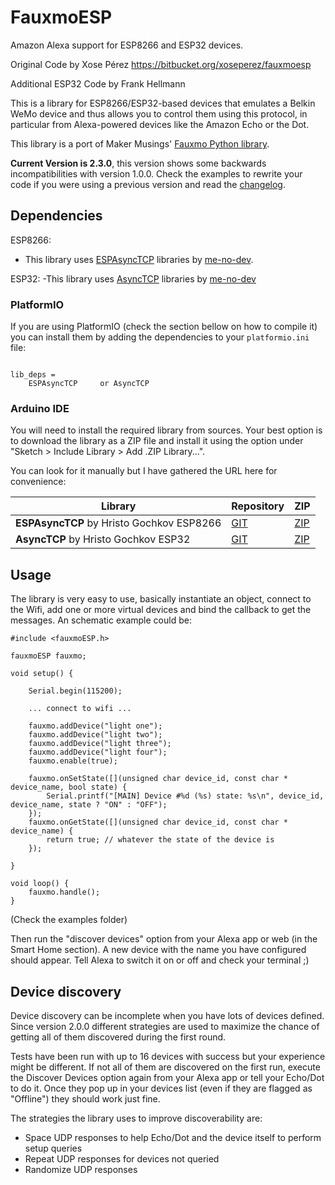 # FauxmoESP

Amazon Alexa support for ESP8266 and ESP32 devices.

Original Code by Xose Pérez <xose dot perez at gmail dot com>  https://bitbucket.org/xoseperez/fauxmoesp
 
Additional ESP32 Code by Frank Hellmann <frank at vfx dot to>

This is a library for ESP8266/ESP32-based devices that emulates a Belkin WeMo device and thus allows you to control them using this protocol, in particular from Alexa-powered devices like the Amazon Echo or the Dot.

This library is a port of Maker Musings' [Fauxmo Python library][6].

**Current Version is 2.3.0**, this version shows some backwards incompatibilities with version 1.0.0. Check the examples to rewrite your code if you were using a previous version and read the [changelog](CHANGELOG.md).

## Dependencies

ESP8266: 
 - This library uses [ESPAsyncTCP][3] libraries by [me-no-dev][5].

ESP32:
 -This library uses [AsyncTCP][4] libraries by [me-no-dev][5]

### PlatformIO

If you are using PlatformIO (check the section bellow on how to compile it) you can install them by adding the dependencies to your ```platformio.ini``` file:

```

lib_deps =
    ESPAsyncTCP     or AsyncTCP
```

### Arduino IDE

You will need to install the required library from sources. Your best option is to download the library as a ZIP file and install it using the option under "Sketch > Include Library > Add .ZIP Library...".

You can look for it manually but I have gathered the URL here for convenience:

|Library|Repository|ZIP|
|-|-|-|
|**ESPAsyncTCP** by Hristo Gochkov ESP8266|[GIT](https://github.com/me-no-dev/ESPAsyncTCP)|[ZIP](https://github.com/me-no-dev/ESPAsyncTCP/archive/master.zip)|
|**AsyncTCP** by Hristo Gochkov ESP32|[GIT](https://github.com/me-no-dev/AsyncTCP)|[ZIP](https://github.com/me-no-dev/AsyncTCP/archive/master.zip)|

## Usage

The library is very easy to use, basically instantiate an object, connect to the Wifi, add one or more virtual devices and bind the callback to get the messages. An schematic example could be:

```
#include <fauxmoESP.h>

fauxmoESP fauxmo;

void setup() {

    Serial.begin(115200);

    ... connect to wifi ...

    fauxmo.addDevice("light one");
    fauxmo.addDevice("light two");
    fauxmo.addDevice("light three");
    fauxmo.addDevice("light four");
    fauxmo.enable(true);

    fauxmo.onSetState([](unsigned char device_id, const char * device_name, bool state) {
        Serial.printf("[MAIN] Device #%d (%s) state: %s\n", device_id, device_name, state ? "ON" : "OFF");
    });
    fauxmo.onGetState([](unsigned char device_id, const char * device_name) {
        return true; // whatever the state of the device is
    });

}

void loop() {
    fauxmo.handle();
}

```

(Check the examples folder)

Then run the "discover devices" option from your Alexa app or web (in the Smart Home section). A new device with the name you have configured should appear. Tell Alexa to switch it on or off and check your terminal ;)

## Device discovery

Device discovery can be incomplete when you have lots of devices defined. Since version 2.0.0 different strategies are used to maximize the chance of getting all of them discovered during the first round.

Tests have been run with up to 16 devices with success but your experience might be different. If not all of them are discovered on the first run, execute the Discover Devices option again from your Alexa app or tell your Echo/Dot to do it. Once they pop up in your devices list (even if they are flagged as "Offline") they should work just fine.

The strategies the library uses to improve discoverability are:

* Space UDP responses to help Echo/Dot and the device itself to perform setup queries
* Repeat UDP responses for devices not queried
* Randomize UDP responses

[1]:https://github.com/esp8266/Arduino
[2]:http://docs.platformio.org/en/stable/platforms/espressif8266.html#using-arduino-framework-with-staging-version
[3]:https://github.com/me-no-dev/ESPAsyncTCP
[4]:https://github.com/me-no-dev/AsyncTCP
[5]:https://github.com/me-no-dev
[6]:https://github.com/makermusings/fauxmo
